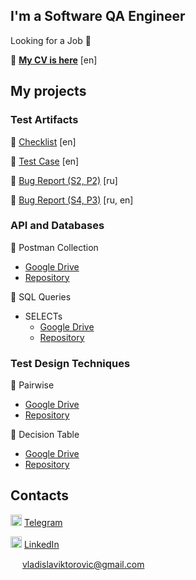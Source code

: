 ## I'm a Software QA Engineer
Looking for a Job :briefcase:



:page_with_curl: [**My CV is here**](https://drive.google.com/file/d/1JLZaOi7nhB-fEBaY5zcWY_SkYF6508DL/view?usp=sharing) [en]
## My projects
### Test Artifacts
:page_facing_up: [Checklist](https://docs.google.com/spreadsheets/d/1CVbyfe0qAsoQyXcnaQzswXQg1HHBcqWe/edit?usp=sharing&ouid=107443168054211483345&rtpof=true&sd=true) [en]

:page_facing_up: [Test Case](https://docs.google.com/spreadsheets/d/1S1YrmWPZlFmiKqU7RcQ3CzcOCdpc8bOV/edit?usp=sharing&ouid=107443168054211483345&rtpof=true&sd=true) [en]

:page_facing_up: [Bug Report (S2, P2)](https://docs.google.com/spreadsheets/d/1GS2ZhW3b-URgRG22oQg-32lynYKkNKhM/edit?usp=sharing&ouid=107443168054211483345&rtpof=true&sd=true) [ru]

:page_facing_up: [Bug Report (S4, P3)](https://docs.google.com/spreadsheets/d/18UtKclYpmZqhhmPqPewysP1HXwFSUPTC/edit?usp=sharing&ouid=107443168054211483345&rtpof=true&sd=true) [ru, en]
### API and Databases
:open_file_folder: Postman Collection
- [Google Drive](https://drive.google.com/drive/folders/1hF4w30N5s2bU2tGZPQn7nTiq0NdOTvWD?usp=sharing)  
- [Repository](https://github.com/khamitskiy-vlad/Postman) 

:open_file_folder: SQL Queries
- SELECTs  
  - [Google Drive](https://drive.google.com/drive/folders/189hku17o1N1dxqSKfucZFfrIDOcYQc0p?usp=sharing)  
  - [Repository](https://github.com/khamitskiy-vlad/SQL)
### Test Design Techniques
:open_file_folder: Pairwise
- [Google Drive](https://drive.google.com/drive/folders/1TsKzMSNs1W67L1GMUJGqd6uaaEUBvDjQ?usp=sharing)
- [Repository](https://github.com/khamitskiy-vlad/Test-Design/tree/main/Pairwise)

:open_file_folder: Decision Table
- [Google Drive](https://docs.google.com/spreadsheets/d/19GfIMoSUMv4SNSAXyacFTqSZoW7Z5mlT/edit?usp=sharing&ouid=107443168054211483345&rtpof=true&sd=true)
- [Repository](https://github.com/khamitskiy-vlad/Test-Design/blob/main/Decision%20Table/Decision%20Table.xlsx)
## Contacts
<img height="18" width="18" src="https://unpkg.com/simple-icons@v7/icons/telegram.svg" /> [Telegram](https://t.me/vladislav_khamitskiy)

<img height="18" width="18" src="https://unpkg.com/simple-icons@v7/icons/linkedin.svg" /> [LinkedIn](http://www.linkedin.com/in/vladislav-khamitskiy)

<img height="15" width="15" src="https://unpkg.com/simple-icons@v7/icons/gmail.svg" /> vladislaviktorovic@gmail.com
